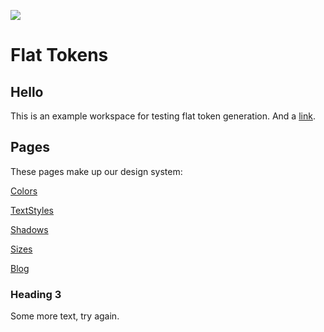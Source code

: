![](https://unsplash.it/1200/400)

# Flat Tokens

## Hello

This is an example workspace for testing flat token generation. And a [link](https://github.com/Airbnb/Lona).

## Pages

These pages make up our design system:

<a class="page" href="Colors.md">Colors</a>

<a class="page" href="TextStyles.md">TextStyles</a>

<a class="page" href="Shadows.md">Shadows</a>

<a class="page" href="Sizes">Sizes</a>

<a class="page" href="Blog">Blog</a>

### Heading 3

Some more text, try again.

